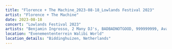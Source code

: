 ```yaml
---
title: "Florence + The Machine_2023-08-18_Lowlands Festival 2023"
artist: "Florence + The Machine"
date: 2023-08-18
concert: "Lowlands Festival 2023"
artists: "Benjamin Ingrosso, 2 Many DJ's, BADBADNOTGOOD, 999999999, Avalon Emerson & The Charm, Travi$ Scott, Amyl and the Sniffers, ADF Family, Albany, Adriatique, Arthur Verocai, ÀVUÀ, Apollo Sissi, Florence + the Machine, Aitch, Ay Wing, Albin Lee Meldau, Cypress Hill, BK, Apache 207, Alex Serra, Beatsteaks, Dermot Kennedy, Arctic Monkeys, Ben Howard, Alborosie, Dina Ögon, 47ter, Baia, 070 Shake, Bon Jour"
location: "Evenemententerrein Walibi World"
location_details: "Biddinghuizen, Netherlands"
---
```

